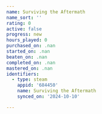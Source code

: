 ```yaml
---
name: Surviving the Aftermath
name_sort: ''
rating: 0
active: false
progress: new
hours_played: 0
purchased_on: .nan
started_on: .nan
beaten_on: .nan
completed_on: .nan
mastered_on: .nan
identifiers:
  - type: steam
    appid: '684450'
    name: Surviving the Aftermath
    synced_on: '2024-10-10'

---
```

